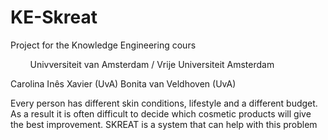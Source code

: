 # KE-Skreat

Project for the Knowledge Engineering cours

&nbsp;&nbsp;&nbsp;&nbsp;&nbsp;&nbsp;&nbsp;&nbsp;Univversiteit van Amsterdam / Vrije Universiteit Amsterdam


Carolina Inês Xavier (UvA)
Bonita van Veldhoven (UvA)




Every person has different skin conditions, lifestyle and a different budget.
As a result it is often difficult to decide which cosmetic products will give the best improvement. 
SKREAT is a system that can help with this problem 
